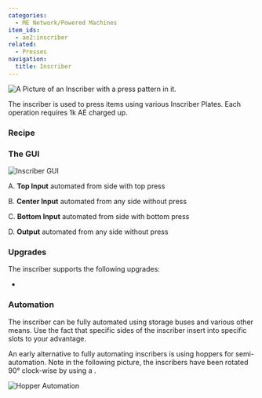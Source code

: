 ```yaml
---
categories:
  - ME Network/Powered Machines
item_ids:
  - ae2:inscriber
related:
  - Presses
navigation:
  title: Inscriber
---
```


![A Picture of an Inscriber with a press pattern in it.](../../../large/inscriber.png)

The inscriber is used to press items using various Inscriber Plates. Each operation requires 1k AE charged up.

<CategoryIndex category="Presses" />

### Recipe

<RecipeFor id="inscriber" />

### The GUI

![Inscriber GUI](../../../assets/content/inscriberGUI.png)

A. **Top Input** automated from side with top press

B. **Center Input** automated from any side without press

C. **Bottom Input** automated from side with bottom press

D. **Output** automated from any side without press

### Upgrades

The inscriber supports the following upgrades:

- <ItemLink id="speed_card" />

### Automation

The inscriber can be fully automated using storage buses and various other means. Use the fact that
specific sides of the inscriber insert into specific slots to your advantage.

An early alternative to fully automating inscribers is using hoppers for semi-automation.
Note in the following picture, the inscribers have been rotated 90° clock-wise by using
a <ItemLink id="certus_quartz_wrench" />.

![Hopper Automation](../../../large/inscriber_hoppers.png)
